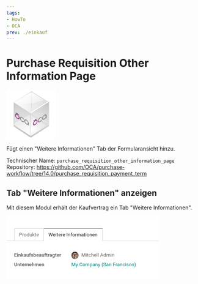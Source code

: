 ```yaml
---
tags:
- HowTo
- OCA
prev: ./einkauf
---
```

# Purchase Requisition Other Information Page
![icon_oca_app](assets/icon_oca_app.png)

Fügt einen "Weitere Informationen" Tab der Formularansicht hinzu.

Technischer Name: `purchase_requisition_other_information_page`\
Repository: <https://github.com/OCA/purchase-workflow/tree/14.0/purchase_requisition_payment_term>

## Tab "Weitere Informationen" anzeigen

Mit diesem Modul erhält der Kaufvertrag ein Tab "Weitere Informationen".

![](assets/Purchase%20Requisition%20Other%20Information%20Page.png)

